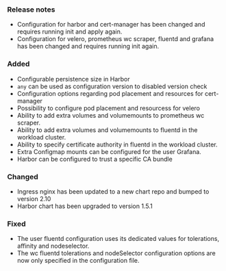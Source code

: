 ### Release notes

- Configuration for harbor and cert-manager has been changed and requires running init and apply again.
- Configuration for velero, prometheus wc scraper, fluentd and grafana has been changed and requires running init again.

### Added

- Configurable persistence size in Harbor
- `any` can be used as configuration version to disabled version check
- Configuration options regarding pod placement and resources for cert-manager
- Possibility to configure pod placement and resourcess for velero
- Ability to add extra volumes and volumemounts to prometheus wc scraper.
- Ability to add extra volumes and volumemounts to fluentd in the workload cluster.
- Ability to specify certificate authority in fluentd in the workload cluster.
- Extra Configmap mounts can be configured for the user Grafana.
- Harbor can be configured to trust a specific CA bundle

### Changed

- Ingress nginx has been updated to a new chart repo and bumped to version 2.10
- Harbor chart has been upgraded to version 1.5.1

### Fixed

- The user fluentd configuration uses its dedicated values for tolerations, affinity and nodeselector.
- The wc fluentd tolerations and nodeSelector configuration options are now only specified in the configuration file.
